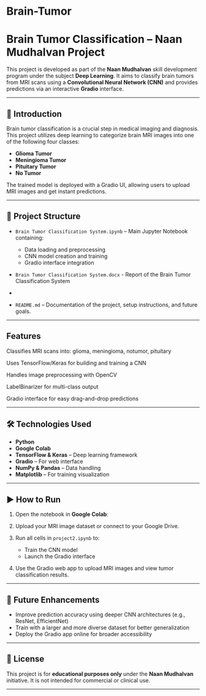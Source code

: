 # Brain-Tumor
# Brain Tumor Classification – Naan Mudhalvan Project

This project is developed as part of the **Naan Mudhalvan** skill development program under the subject **Deep Learning**. It aims to classify brain tumors from MRI scans using a **Convolutional Neural Network (CNN)** and provides predictions via an interactive **Gradio** interface.

---

## 📌 Introduction

Brain tumor classification is a crucial step in medical imaging and diagnosis. This project utilizes deep learning to categorize brain MRI images into one of the following four classes:

- **Glioma Tumor**
- **Meningioma Tumor**
- **Pituitary Tumor**
- **No Tumor**

The trained model is deployed with a Gradio UI, allowing users to upload MRI images and get instant predictions.

---

## 🧠 Project Structure

- `Brain Tumor Classification System.ipynb` – Main Jupyter Notebook containing:
  - Data loading and preprocessing
  - CNN model creation and training
  - Gradio interface integration

- `Brain Tumor Classification System.docx` - Report of the Brain Tumor Classification System
- 
- `README.md` – Documentation of the project, setup instructions, and future goals.

---

##  Features

Classifies MRI scans into: glioma, meningioma, notumor, pituitary

Uses TensorFlow/Keras for building and training a CNN

Handles image preprocessing with OpenCV

LabelBinarizer for multi-class output

Gradio interface for easy drag-and-drop predictions

---

## 🛠 Technologies Used

- **Python**
- **Google Colab**
- **TensorFlow & Keras** – Deep learning framework
- **Gradio** – For web interface
- **NumPy & Pandas** – Data handling
- **Matplotlib** – For training visualization

---

## ▶️ How to Run

1. Open the notebook in **Google Colab**:  

2. Upload your MRI image dataset or connect to your Google Drive.

3. Run all cells in `project2.ipynb` to:
   - Train the CNN model
   - Launch the Gradio interface

4. Use the Gradio web app to upload MRI images and view tumor classification results.

---

## 🚀 Future Enhancements

- Improve prediction accuracy using deeper CNN architectures (e.g., ResNet, EfficientNet)
- Train with a larger and more diverse dataset for better generalization
- Deploy the Gradio app online for broader accessibility

---

## 📄 License

This project is for **educational purposes only** under the **Naan Mudhalvan** initiative. It is not intended for commercial or clinical use.

---
